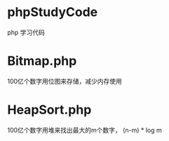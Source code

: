 # phpStudyCode
php 学习代码

# Bitmap.php
100亿个数字用位图来存储，减少内存使用

# HeapSort.php
100亿个数字用堆来找出最大的m个数字， (n-m) * log m 
